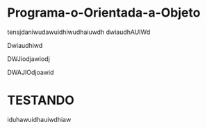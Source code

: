# Programa-o-Orientada-a-Objeto

tensjdaniwudawuidhiwudhaiuwdh
dwiaudhAUIWd

Dwiaudhiwd

DWJiodjawiodj

DWAJIOdjoawid

# TESTANDO

iduhawuidhauiwdhiaw
